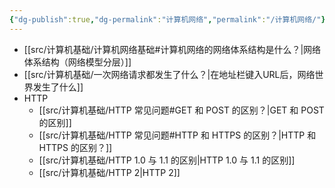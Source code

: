 ```yaml
---
{"dg-publish":true,"dg-permalink":"计算机网络","permalink":"/计算机网络/"}
---
```



- [[src/计算机基础/计算机网络基础#计算机网络的网络体系结构是什么？\|网络体系结构（网络模型分层）]]
- [[src/计算机基础/一次网络请求都发生了什么？\|在地址栏键入URL后，网络世界发生了什么]]
- HTTP
	- [[src/计算机基础/HTTP 常见问题#GET 和 POST 的区别？\|GET 和 POST 的区别]]
	- [[src/计算机基础/HTTP 常见问题#HTTP 和 HTTPS 的区别？\|HTTP 和 HTTPS 的区别？]]
	- [[src/计算机基础/HTTP 1.0 与 1.1 的区别\|HTTP 1.0 与 1.1 的区别]]
	- [[src/计算机基础/HTTP 2\|HTTP 2]]